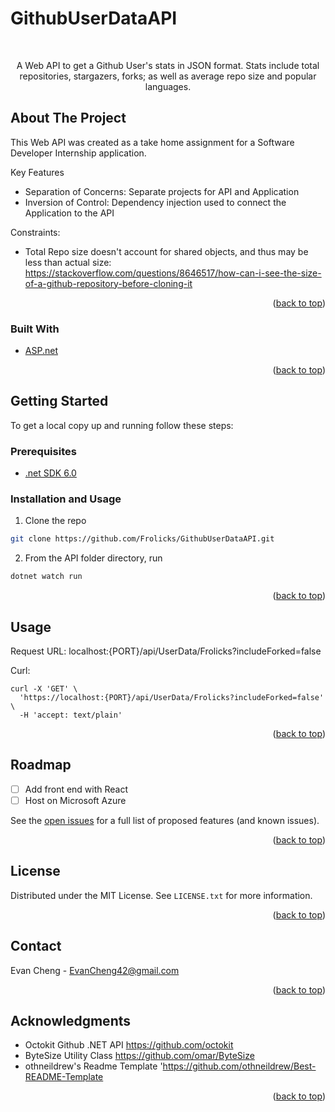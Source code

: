 # GithubUserDataAPI
<div id="top"></div>
<!--
*** Thanks for checking out the Best-README-Template. If you have a suggestion
*** that would make this better, please fork the repo and create a pull request
*** or simply open an issue with the tag "enhancement".
*** Don't forget to give the project a star!
*** Thanks again! Now go create something AMAZING! :D
-->



<!-- PROJECT SHIELDS -->
<!--
*** I'm using markdown "reference style" links for readability.
*** Reference links are enclosed in brackets [ ] instead of parentheses ( ).
*** See the bottom of this document for the declaration of the reference variables
*** for contributors-url, forks-url, etc. This is an optional, concise syntax you may use.
*** https://www.markdownguide.org/basic-syntax/#reference-style-links
-->


<!-- PROJECT LOGO -->
<br />
<div align="center">
  <p align="center">
    A Web API to get a Github User's stats in JSON format. Stats include total repositories, stargazers, forks; as well as average repo size and popular languages. 
    <br />
  </p>
</div>

<!-- ABOUT THE PROJECT -->
## About The Project

This Web API was created as a take home assignment for a Software Developer Internship application. 

Key Features
- Separation of Concerns: Separate projects for API and Application
- Inversion of Control: Dependency injection used to connect the Application to the API 

Constraints:
- Total Repo size doesn't account for shared objects, and thus may be less than actual size: https://stackoverflow.com/questions/8646517/how-can-i-see-the-size-of-a-github-repository-before-cloning-it

<p align="right">(<a href="#top">back to top</a>)</p>



### Built With

* [ASP.net](https://dotnet.microsoft.com/en-us/apps/aspnet)

<p align="right">(<a href="#top">back to top</a>)</p>



<!-- GETTING STARTED -->
## Getting Started

To get a local copy up and running follow these steps:

### Prerequisites

* [.net SDK 6.0](https://dotnet.microsoft.com/en-us/download/dotnet/6.0) 

### Installation and Usage
 1. Clone the repo
   ```sh
   git clone https://github.com/Frolicks/GithubUserDataAPI.git
   ```

   2. From the API folder directory, run 
   ```sh
   dotnet watch run
   ```
<p align="right">(<a href="#top">back to top</a>)</p>



<!-- USAGE EXAMPLES -->
## Usage

Request URL: localhost:{PORT}/api/UserData/Frolicks?includeForked=false

Curl: 
```
curl -X 'GET' \
  'https://localhost:{PORT}/api/UserData/Frolicks?includeForked=false' \
  -H 'accept: text/plain'

```
<p align="right">(<a href="#top">back to top</a>)</p>



<!-- ROADMAP -->
## Roadmap

- [ ] Add front end with React 
- [ ] Host on Microsoft Azure

See the [open issues](https://github.com/Frolicks/GithubUserDataAPI/issues) for a full list of proposed features (and known issues).

<p align="right">(<a href="#top">back to top</a>)</p>


<!-- LICENSE -->
## License

Distributed under the MIT License. See `LICENSE.txt` for more information.

<p align="right">(<a href="#top">back to top</a>)</p>



<!-- CONTACT -->
## Contact

Evan Cheng - EvanCheng42@gmail.com

<p align="right">(<a href="#top">back to top</a>)</p>



<!-- ACKNOWLEDGMENTS -->
## Acknowledgments

 - Octokit Github .NET API https://github.com/octokit
 - ByteSize Utility Class https://github.com/omar/ByteSize
 - othneildrew's Readme Template 'https://github.com/othneildrew/Best-README-Template

<p align="right">(<a href="#top">back to top</a>)</p>






